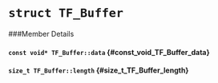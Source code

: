 # `struct TF_Buffer`





###Member Details

#### `const void* TF_Buffer::data` {#const_void_TF_Buffer_data}





#### `size_t TF_Buffer::length` {#size_t_TF_Buffer_length}




